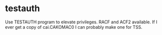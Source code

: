 # testauth
Use TESTAUTH program to elevate privileges.
RACF and ACF2 available.
If I ever get a copy of cai.CAKOMAC0 I can probably make one for TSS.
